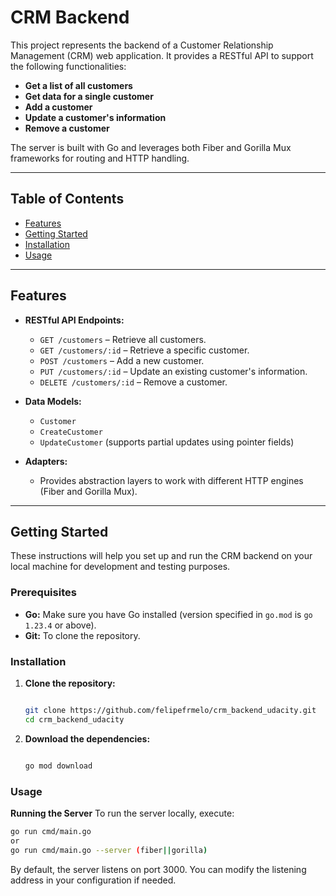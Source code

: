 # CRM Backend

This project represents the backend of a Customer Relationship Management (CRM) web application. It provides a RESTful API to support the following functionalities:

- **Get a list of all customers**
- **Get data for a single customer**
- **Add a customer**
- **Update a customer's information**
- **Remove a customer**

The server is built with Go and leverages both Fiber and Gorilla Mux frameworks for routing and HTTP handling.

---

## Table of Contents

- [Features](#features)
- [Getting Started](#getting-started)
- [Installation](#installation)
- [Usage](#usage)
---

## Features

- **RESTful API Endpoints:**

  - `GET /customers` – Retrieve all customers.
  - `GET /customers/:id` – Retrieve a specific customer.
  - `POST /customers` – Add a new customer.
  - `PUT /customers/:id` – Update an existing customer's information.
  - `DELETE /customers/:id` – Remove a customer.

- **Data Models:**

  - `Customer`
  - `CreateCustomer`
  - `UpdateCustomer` (supports partial updates using pointer fields)

- **Adapters:**
  - Provides abstraction layers to work with different HTTP engines (Fiber and Gorilla Mux).

---

## Getting Started

These instructions will help you set up and run the CRM backend on your local machine for development and testing purposes.

### Prerequisites

- **Go:** Make sure you have Go installed (version specified in `go.mod` is `go 1.23.4` or above).
- **Git:** To clone the repository.

### Installation

1. **Clone the repository:**

   ```bash

   git clone https://github.com/felipefrmelo/crm_backend_udacity.git
   cd crm_backend_udacity
   ```

2. **Download the dependencies:**

   ```bash

   go mod download
   ```

### Usage

**Running the Server**
To run the server locally, execute:

```bash
go run cmd/main.go
or
go run cmd/main.go --server (fiber||gorilla)
```

By default, the server listens on port 3000. You can modify the listening address in your configuration if needed.
